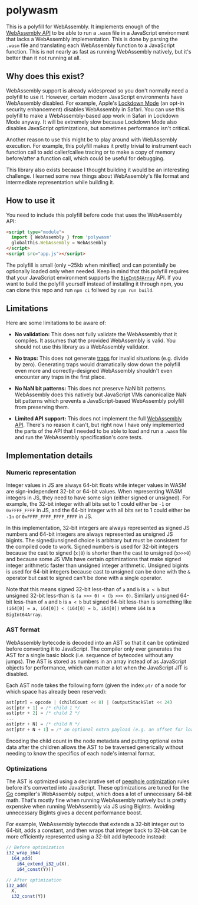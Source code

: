 # polywasm

This is a polyfill for WebAssembly. It implements enough of the [WebAssembly API](https://developer.mozilla.org/en-US/docs/WebAssembly/JavaScript_interface) to be able to run a `.wasm` file in a JavaScript environment that lacks a WebAssembly implementation. This is done by parsing the `.wasm` file and translating each WebAssembly function to a JavaScript function. This is not nearly as fast as running WebAssembly natively, but it's better than it not running at all.

## Why does this exist?

WebAssembly support is already widespread so you don't normally need a polyfill to use it. However, certain modern JavaScript environments have WebAssembly disabled. For example, Apple's [Lockdown Mode](https://support.apple.com/en-us/HT212650) (an opt-in security enhancement) disables WebAssembly in Safari. You can use this polyfill to make a WebAssembly-based app work in Safari in Lockdown Mode anyway. It will be extremely slow because Lockdown Mode also disables JavaScript optimizations, but sometimes performance isn't critical.

Another reason to use this might be to play around with WebAssembly execution. For example, this polyfill makes it pretty trivial to instrument each function call to add caller/callee tracing or to make a copy of memory before/after a function call, which could be useful for debugging.

This library also exists because I thought building it would be an interesting challenge. I learned some new things about WebAssembly's file format and intermediate representation while building it.

## How to use it

You need to include this polyfill before code that uses the WebAssembly API:

```html
<script type="module">
  import { WebAssembly } from 'polywasm'
  globalThis.WebAssembly = WebAssembly
</script>
<script src="app.js"></script>
```

The polyfill is small (only ~25kb when minified) and can potentially be optionally loaded only when needed. Keep in mind that this polyfill requires that your JavaScript environment supports the [`BigInt64Array`](https://developer.mozilla.org/en-US/docs/Web/JavaScript/Reference/Global_Objects/BigInt64Array) API. If you want to build the polyfill yourself instead of installing it through npm, you can clone this repo and run `npm ci` follwed by `npm run build`.

## Limitations

Here are some limitations to be aware of:

* **No validation:** This does not fully validate the WebAssembly that it compiles. It assumes that the provided WebAssembly is valid. You should not use this library as a WebAssembly validator.

* **No traps:** This does not generate [traps](https://webassembly.github.io/spec/core/intro/overview.html#trap) for invalid situations (e.g. divide by zero). Generating traps would dramatically slow down the polyfill even more and correctly-designed WebAssembly shouldn't even encounter any traps in the first place.

* **No NaN bit patterns:** This does not preserve NaN bit patterns. WebAssembly does this natively but JavaScript VMs canonicalize NaN bit patterns which prevents a JavaScript-based WebAssembly polyfill from preserving them.

* **Limited API support:** This does not implement the full [WebAssembly API](https://developer.mozilla.org/en-US/docs/WebAssembly/JavaScript_interface). There's no reason it can't, but right now I have only implemented the parts of the API that I needed to be able to load and run a `.wasm` file and run the WebAssembly specification's core tests.

## Implementation details

### Numeric representation

Integer values in JS are always 64-bit floats while integer values in WASM are sign-independent 32-bit or 64-bit values. When representing WASM integers in JS, they need to have some sign (either signed or unsigned). For example, the 32-bit integer with all bits set to 1 could either be `-1` or `0xFFFF_FFFF` in JS, and the 64-bit integer with all bits set to 1 could either be `-1n` or `0xFFFF_FFFF_FFFF_FFFF` in JS.

In this implementation, 32-bit integers are always represented as signed JS numbers and 64-bit integers are always represented as unsigned JS bigints. The signed/unsigned choice is arbitrary but must be consistent for the compiled code to work. Signed numbers is used for 32-bit integers because the cast to signed (`x|0`) is shorter than the cast to unsigned (`x>>>0`) and because some JS VMs have certain optimizations that make signed integer arithmetic faster than unsigned integer arithmetic. Unsigned bigints is used for 64-bit integers because cast to unsigned can be done with the `&` operator but cast to signed can't be done with a single operator.

Note that this means signed 32-bit less-than of `a` and `b` is `a < b` but unsigned 32-bit less-than is `(a >>> 0) < (b >>> 0)`. Similarly unsigned 64-bit less-than of `a` and `b` is `a < b` but signed 64-bit less-than is something like `(i64[0] = a, i64[0]) < (i64[0] = b, i64[0])` where `i64` is a `BigInt64Array`.

### AST format

WebAssembly bytecode is decoded into an AST so that it can be optimized before converting it to JavaScript. The compiler only ever generates the AST for a single basic block (i.e. sequence of bytecodes without any jumps). The AST is stored as numbers in an array instead of as JavaScript objects for performance, which can matter a lot when the JavaScript JIT is disabled.

Each AST node takes the following form (given the index `ptr` of a node for which space has already been reserved):

```js
ast[ptr] = opcode | (childCount << 8) | (outputStackSlot << 24)
ast[ptr + 1] = /* child 1 */
ast[ptr + 2] = /* child 2 */
...
ast[ptr + N] = /* child N */
ast[ptr + N + 1] = /* an optional extra payload (e.g. an offset for load/store) */
```

Encoding the child count in the node metadata and putting optional extra data after the children allows the AST to be traversed generically without needing to know the specifics of each node's internal format.

### Optimizations

The AST is optimized using a declarative set of [peephole optimization](https://en.wikipedia.org/wiki/Peephole_optimization) rules before it's converted into JavaScript. These optimizations are tuned for the [Go](https://go.dev/) compiler's WebAssembly output, which does a lot of unnecessary 64-bit math. That's mostly fine when running WebAssembly natively but is pretty expensive when running WebAssembly via JS using BigInts. Avoiding unnecessary BigInts gives a decent performance boost.

For example, WebAssembly bytecode that extends a 32-bit integer out to 64-bit, adds a constant, and then wraps that integer back to 32-bit can be more efficiently represented using a 32-bit add bytecode instead:

```js
// Before optimization
i32_wrap_i64(
  i64_add(
    i64_extend_i32_u(X),
    i64_const(Y)))

// After optimization
i32_add(
  X,
  i32_const(Y))
```
